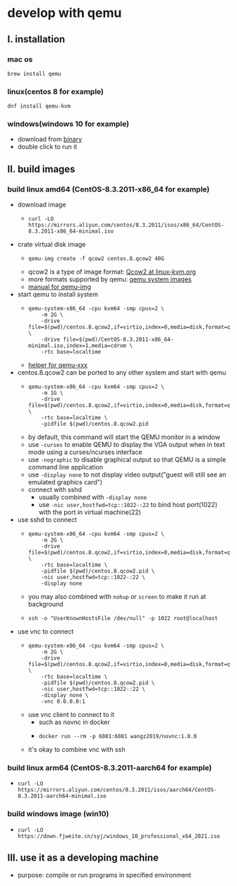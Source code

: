 # develop with qemu

## I. installation

### mac os

```shell
brew install qemu
```

### linux(centos 8 for example)

```shell
dnf install qemu-kvm
```

### windows(windows 10 for example)

* download from [binary](https://qemu.weilnetz.de/w64/)
* double click to run it

## II. build images

### build linux amd64 (CentOS-8.3.2011-x86_64 for example)

* download image
    + ```shell
      curl -LO https://mirrors.aliyun.com/centos/8.3.2011/isos/x86_64/CentOS-8.3.2011-x86_64-minimal.iso
      ```
* crate virtual disk image
    + ```shell
      qemu-img create -f qcow2 centos.8.qcow2 40G
      ```
    + qcow2 is a type of image format: [Qcow2 at linux-kvm.org](https://www.linux-kvm.org/page/Qcow2)
    + more formats supported by qemu: [qemu system images](https://qemu-project.gitlab.io/qemu/system/images.html)
    + [manual for qemu-img](https://qemu-project.gitlab.io/qemu/tools/qemu-img.html)
* start qemu to install system
    + ```shell
      qemu-system-x86_64 -cpu kvm64 -smp cpus=2 \
          -m 2G \
          -drive file=$(pwd)/centos.8.qcow2,if=virtio,index=0,media=disk,format=qcow2 \
          -drive file=$(pwd)/CentOS-8.3.2011-x86_64-minimal.iso,index=1,media=cdrom \
          -rtc base=localtime
      ```
    + [helper for qemu-xxx](https://qemu-project.gitlab.io/qemu/system/invocation.html#hxtool-0)
* centos.8.qcow2 can be ported to any other system and start with qemu
    + ```shell
      qemu-system-x86_64 -cpu kvm64 -smp cpus=2 \
          -m 1G \
          -drive file=$(pwd)/centos.8.qcow2,if=virtio,index=0,media=disk,format=qcow2 \
          -rtc base=localtime \
          -pidfile $(pwd)/centos.8.qcow2.pid
      ```
    + by default, this command will start the QEMU monitor in a window
    + use `-curses` to enable QEMU to display the VGA output when in text mode using a curses/ncurses interface
    + use `-nographic` to disable graphical output so that QEMU is a simple command line application
    + use `-display none` to not display video output("guest will still see an emulated graphics card")
    + connect with sshd
        * usually combined with `-display none`
        * use `-nic user,hostfwd=tcp::1022-:22` to bind host port(1022) with the port in virtual machine(22)
* use sshd to connect
    + ```shell
      qemu-system-x86_64 -cpu kvm64 -smp cpus=2 \
          -m 2G \
          -drive file=$(pwd)/centos.8.qcow2,if=virtio,index=0,media=disk,format=qcow2 \
          -rtc base=localtime \
          -pidfile $(pwd)/centos.8.qcow2.pid \
          -nic user,hostfwd=tcp::1022-:22 \
          -display none
      ```
    + you may also combined with `nohup` or `screen` to make it run at background
    + ```shell
      ssh -o "UserKnownHostsFile /dev/null" -p 1022 root@localhost
      ```
* use vnc to connect
    + ```shell
      qemu-system-x86_64 -cpu kvm64 -smp cpus=2 \
          -m 2G \
          -drive file=$(pwd)/centos.8.qcow2,if=virtio,index=0,media=disk,format=qcow2 \
          -rtc base=localtime \
          -pidfile $(pwd)/centos.8.qcow2.pid \
          -nic user,hostfwd=tcp::1022-:22 \
          -display none \
          -vnc 0.0.0.0:1
      ```
    + use vnc client to connect to it
        * such as novnc in docker
        * ```shell
          docker run --rm -p 6081:6081 wangz2019/novnc:1.0.0
          ```
    + it's okay to combine vnc with ssh

### build linux arm64 (CentOS-8.3.2011-aarch64 for example)

* ```shell
  curl -LO https://mirrors.aliyun.com/centos/8.3.2011/isos/aarch64/CentOS-8.3.2011-aarch64-minimal.iso
  ```

### build windows image (win10)

* ```shell
  curl -LO https://down.fjweite.cn/syj/windows_10_professional_x64_2021.iso
  ```

## III. use it as a developing machine

* purpose: compile or run programs in specified environment
